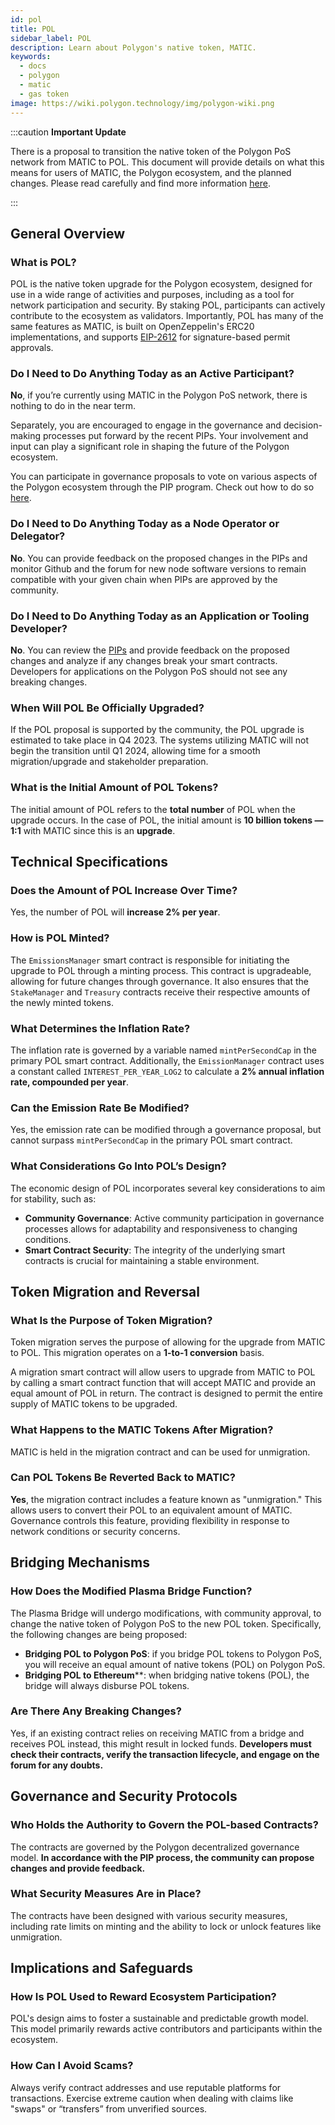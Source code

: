 ```yaml
---
id: pol
title: POL
sidebar_label: POL
description: Learn about Polygon's native token, MATIC.
keywords:
  - docs
  - polygon
  - matic
  - gas token
image: https://wiki.polygon.technology/img/polygon-wiki.png
---
```


:::caution **Important Update**

There is a proposal to transition the native token of the Polygon PoS network from MATIC to POL. This document will provide details on what this means for users of MATIC, the Polygon ecosystem, and the planned changes. Please read carefully and find more information [<ins>here</ins>](https://polygon.technology/blog/polygon-2-0-implementation-officially-begins-the-first-set-of-pips-polygon-improvement-proposals-released).

:::

## General Overview

### What is POL?

POL is the native token upgrade for the Polygon ecosystem, designed for use in a wide range of activities and purposes, including as a tool for network participation and security. By staking POL, participants can actively contribute to the ecosystem as validators. Importantly, POL has many of the same features as MATIC, is built on OpenZeppelin's ERC20 implementations, and supports [<ins>EIP-2612</ins>](https://eips.ethereum.org/EIPS/eip-2612) for signature-based permit approvals.

### Do I Need to Do Anything Today as an Active Participant?

**No**, if you’re currently using MATIC in the Polygon PoS network, there is nothing to do in the near term. 

Separately, you are encouraged to engage in the governance and decision-making processes put forward by the recent PIPs. 
Your involvement and input can play a significant role in shaping the future of the Polygon ecosystem.

You can participate in governance proposals to vote on various aspects of the Polygon ecosystem through the PIP program.
Check out how to do so [<ins>here</ins>](/docs/category/proposals/).

### **Do** I Need to Do Anything Today **as a Node Operator or Delegator?**

**No**. You can provide feedback on the proposed changes in the PIPs and monitor Github and the forum for new node software versions to remain compatible with your given chain when PIPs are approved by the community.

### **Do** I Need to Do Anything **Today as an Application or Tooling Developer?**

**No**. You can review the [<ins>PIPs</ins>](https://forum.polygon.technology/t/pip-17-polygon-ecosystem-token-pol/12912) and provide feedback on the proposed changes and analyze if any changes break your smart contracts. Developers for applications on the Polygon PoS should not see any breaking changes.

### When Will POL Be Officially Upgraded?

If the POL proposal is supported by the community, the POL upgrade is estimated to take place in Q4 2023. The systems utilizing MATIC will not begin the transition until Q1 2024, allowing time for a smooth migration/upgrade and stakeholder preparation.

### What is the Initial Amount of POL Tokens?

The initial amount of POL refers to the **total number** of POL when the upgrade occurs. In the case of POL, the initial amount is **10 billion tokens — 1:1** with MATIC since this is an **upgrade**.

## Technical Specifications

### Does the Amount of POL Increase Over Time?

Yes, the number of POL will **increase 2% per year**.

### How is POL Minted?

The `EmissionsManager` smart contract is responsible for initiating the upgrade to POL through a minting process. This contract is upgradeable, allowing for future changes through governance. It also ensures that the `StakeManager` and `Treasury` contracts receive their respective amounts of the newly minted tokens.

### What Determines the Inflation Rate?

The inflation rate is governed by a variable named `mintPerSecondCap` in the primary POL smart contract. Additionally, the `EmissionManager` contract uses a constant called `INTEREST_PER_YEAR_LOG2` to calculate a **2% annual inflation rate, compounded per year**.

### Can the Emission Rate Be Modified?

Yes, the emission rate can be modified through a governance proposal, but cannot surpass `mintPerSecondCap` in the primary POL smart contract.

### What Considerations Go Into POL’s Design?

The economic design of POL incorporates several key considerations to aim for stability, such as:

- **Community Governance**: Active community participation in governance processes allows for adaptability and responsiveness to changing conditions.
- **Smart Contract Security**: The integrity of the underlying smart contracts is crucial for maintaining a stable environment.

## Token Migration and Reversal

### What Is the Purpose of Token Migration?

Token migration serves the purpose of allowing for the upgrade from MATIC to POL. This migration operates on a **1-to-1 conversion** basis.

A migration smart contract will allow users to upgrade from MATIC to POL by calling a smart contract function that will accept MATIC and provide an equal amount of POL in return.  The contract is designed to permit the entire supply of MATIC tokens to be upgraded.

### What Happens to the MATIC Tokens After Migration?

MATIC is held in the migration contract and can be used for unmigration.

### Can POL Tokens Be Reverted Back to MATIC?

**Yes**, the migration contract includes a feature known as "unmigration." This allows users to convert their POL to an equivalent amount of MATIC. Governance controls this feature, providing flexibility in response to network conditions or security concerns.
## Bridging Mechanisms

### How Does the Modified Plasma Bridge Function?

The Plasma Bridge will undergo modifications, with community approval, to change the native token of Polygon PoS to the new POL token. Specifically, the following changes are being proposed:

- **Bridging POL to Polygon PoS**: if you bridge POL tokens to Polygon PoS, you will receive 
an equal amount of native tokens (POL) on Polygon PoS.
- **Bridging POL to Ethereum****: when bridging native tokens (POL), the bridge will always disburse POL tokens.

### Are There Any Breaking Changes?

Yes, if an existing contract relies on receiving MATIC from a bridge and receives POL instead, this might result in locked funds. **Developers must check their contracts, verify the transaction lifecycle, and engage on the forum for any doubts.**

## Governance and Security Protocols

### Who Holds the Authority to Govern the POL-based Contracts?

The contracts are governed by the Polygon decentralized governance model. **In accordance with the PIP process, the community can propose changes and provide feedback.**

### What Security Measures Are in Place?

The contracts have been designed with various security measures, including rate limits on minting and the ability to lock or unlock features like unmigration.

## Implications and Safeguards

### How Is POL Used to Reward Ecosystem Participation?

POL's design aims to foster a sustainable and predictable growth model. This model primarily rewards active contributors and participants within the ecosystem.

### How Can I Avoid Scams?

Always verify contract addresses and use reputable platforms for transactions. Exercise extreme caution when dealing with claims like "swaps" or “transfers” from unverified sources.
